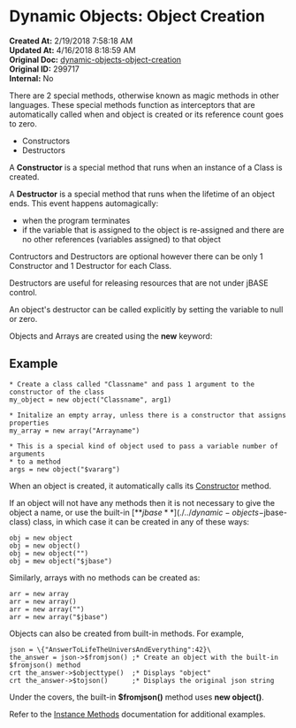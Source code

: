# Dynamic Objects: Object Creation

**Created At:** 2/19/2018 7:58:18 AM  
**Updated At:** 4/16/2018 8:18:59 AM  
**Original Doc:** [dynamic-objects-object-creation](https://docs.jbase.com/42948-dynamic-objects/dynamic-objects-object-creation)  
**Original ID:** 299717  
**Internal:** No  

There are 2 special methods, otherwise known as magic methods in other languages. These special methods function as interceptors that are automatically called when and object is created or its reference count goes to zero.

- Constructors
- Destructors

A **Constructor** is a special method that runs when an instance of a Class is created.

A **Destructor** is a special method that runs when the lifetime of an object ends. This event happens automagically:

- when the program terminates
- if the variable that is assigned to the object is re-assigned and there are no other references (variables assigned) to that object

Contructors and Destructors are optional however there can be only 1 Constructor and 1 Destructor for each Class.

Destructors are useful for releasing resources that are not under jBASE control.

An object's destructor can be called explicitly by setting the variable to null or zero.

Objects and Arrays are created using the **new** keyword:

## Example

```
* Create a class called "Classname" and pass 1 argument to the constructor of the class
my_object = new object("Classname", arg1)

* Initalize an empty array, unless there is a constructor that assigns properties
my_array = new array("Arrayname")

* This is a special kind of object used to pass a variable number of arguments
* to a method
args = new object("$vararg")
```

When an object is created, it automatically calls its [Constructor](./../dynamic-objects-instance-methods) method.

If an object will not have any methods then it is not necessary to give the object a name, or use the built-in [**$jbase**](./../dynamic-objects-$jbase-class) class, in which case it can be created in any of these ways:

```
obj = new object
obj = new object()
obj = new object("")
obj = mew object("$jbase")
```

Similarly, arrays with no methods can be created as:

```
arr = new array
arr = new array()
arr = new array("")
arr = new array("$jbase")
```

Objects can also be created from built-in methods. For example,

```
json = \{"AnswerToLifeTheUniversAndEverything":42}\
the_answer = json->$fromjson() ;* Create an object with the built-in $fromjson() method
crt the_answer->$objecttype()  ;* Displays "object"
crt the_answer->$tojson()      ;* Displays the original json string
```

Under the covers, the built-in **$fromjson()** method uses **new object()**.

Refer to the [Instance Methods](./../dynamic-objects-instance-methods) documentation for additional examples.
